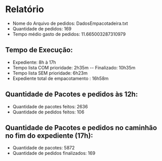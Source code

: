 # Relatório
 - Nome do Arquivo de pedidos: DadosEmpacotadeira.txt
 - Quantidade de pedidos: 169
 - Tempo médio gasto de pedidos: 11.665003287310979
## Tempo de Execução:
 - Expediente: 8h à 17h
 - Tempo lista COM prioridade: 2h35m -- Finalizado: 10h35m
 - Tempo lista SEM prioridade: 6h23m
 - Expediente total de empacotamento : 16h58m
## Quantidade de Pacotes e pedidos às 12h:
 - Quantidade de pacotes feitos: 2636
 - Quantidade de pedidos feitos: 106
## Quantidade de Pacotes e pedidos no caminhão no fim do expediente (17h):
 - Quantidade de pacotes: 5872
 - Quantidade de pedidos finalizados: 169

